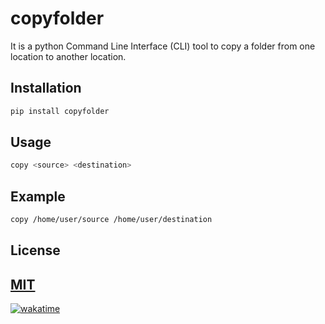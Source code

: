 # copyfolder

It is a python Command Line Interface (CLI) tool to copy a folder from one location to another location.

## Installation

```bash
pip install copyfolder
```

## Usage

```bash
copy <source> <destination>
```

## Example

```bash
copy /home/user/source /home/user/destination
```

## License

[MIT](https://choosealicense.com/licenses/mit/)
---

[![wakatime](https://wakatime.com/badge/user/451cc8bf-5caa-4a73-994a-c86238c69e56/project/018d7d2e-b957-462b-bcc7-e6fe7ad65ba2.svg)](https://wakatime.com/badge/user/451cc8bf-5caa-4a73-994a-c86238c69e56/project/018d7d2e-b957-462b-bcc7-e6fe7ad65ba2)